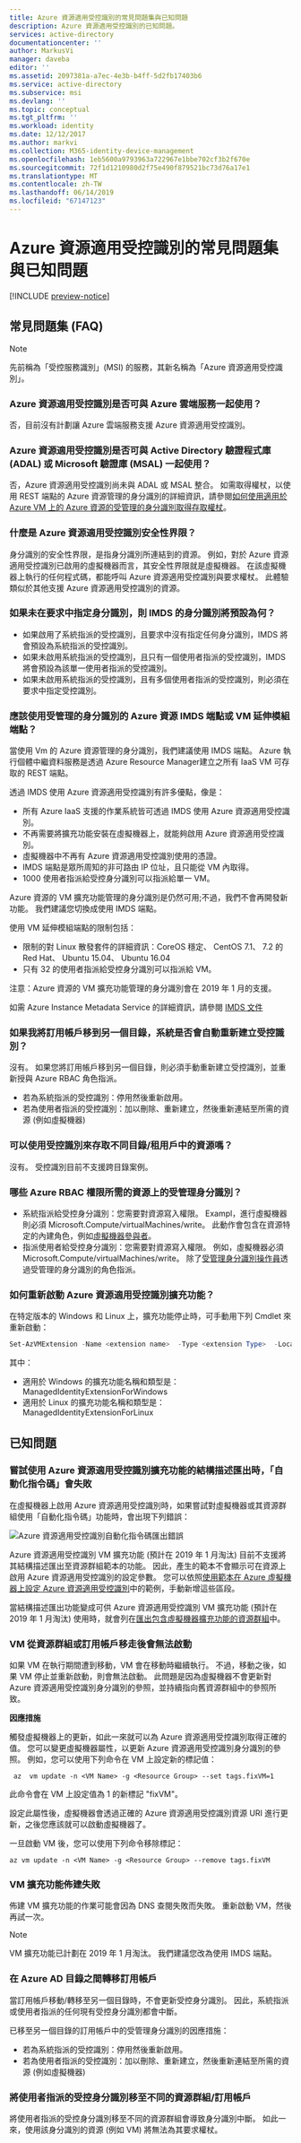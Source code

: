 ```yaml
---
title: Azure 資源適用受控識別的常見問題集與已知問題
description: Azure 資源適用受控識別的已知問題。
services: active-directory
documentationcenter: ''
author: MarkusVi
manager: daveba
editor: ''
ms.assetid: 2097381a-a7ec-4e3b-b4ff-5d2fb17403b6
ms.service: active-directory
ms.subservice: msi
ms.devlang: ''
ms.topic: conceptual
ms.tgt_pltfrm: ''
ms.workload: identity
ms.date: 12/12/2017
ms.author: markvi
ms.collection: M365-identity-device-management
ms.openlocfilehash: 1eb5600a9793963a722967e1bbe702cf3b2f670e
ms.sourcegitcommit: 72f1d1210980d2f75e490f879521bc73d76a17e1
ms.translationtype: MT
ms.contentlocale: zh-TW
ms.lasthandoff: 06/14/2019
ms.locfileid: "67147123"
---
```

# <a name="faqs-and-known-issues-with-managed-identities-for-azure-resources"></a>Azure 資源適用受控識別的常見問題集與已知問題

[!INCLUDE [preview-notice](../../../includes/active-directory-msi-preview-notice.md)]

## <a name="frequently-asked-questions-faqs"></a>常見問題集 (FAQ)

> [!NOTE]
> 先前稱為「受控服務識別」(MSI) 的服務，其新名稱為「Azure 資源適用受控識別」。

### <a name="does-managed-identities-for-azure-resources-work-with-azure-cloud-services"></a>Azure 資源適用受控識別是否可與 Azure 雲端服務一起使用？

否，目前沒有計劃讓 Azure 雲端服務支援 Azure 資源適用受控識別。

### <a name="does-managed-identities-for-azure-resources-work-with-the-active-directory-authentication-library-adal-or-the-microsoft-authentication-library-msal"></a>Azure 資源適用受控識別是否可與 Active Directory 驗證程式庫 (ADAL) 或 Microsoft 驗證庫 (MSAL) 一起使用？

否，Azure 資源適用受控識別尚未與 ADAL 或 MSAL 整合。 如需取得權杖，以使用 REST 端點的 Azure 資源管理的身分識別的詳細資訊，請參閱[如何使用適用於 Azure VM 上的 Azure 資源的受管理的身分識別取得存取權杖](how-to-use-vm-token.md)。

### <a name="what-is-the-security-boundary-of-managed-identities-for-azure-resources"></a>什麼是 Azure 資源適用受控識別安全性界限？

身分識別的安全性界限，是指身分識別所連結到的資源。 例如，對於 Azure 資源適用受控識別已啟用的虛擬機器而言，其安全性界限就是虛擬機器。 在該虛擬機器上執行的任何程式碼，都能呼叫 Azure 資源適用受控識別與要求權杖。 此體驗類似於其他支援 Azure 資源適用受控識別的資源。

### <a name="what-identity-will-imds-default-to-if-dont-specify-the-identity-in-the-request"></a>如果未在要求中指定身分識別，則 IMDS 的身分識別將預設為何？

- 如果啟用了系統指派的受控識別，且要求中沒有指定任何身分識別，IMDS 將會預設為系統指派的受控識別。
- 如果未啟用系統指派的受控識別，且只有一個使用者指派的受控識別，IMDS 將會預設為該單一使用者指派的受控識別。 
- 如果未啟用系統指派的受控識別，且有多個使用者指派的受控識別，則必須在要求中指定受控識別。

### <a name="should-i-use-the-managed-identities-for-azure-resources-imds-endpoint-or-the-vm-extension-endpoint"></a>應該使用受管理的身分識別的 Azure 資源 IMDS 端點或 VM 延伸模組端點？

當使用 Vm 的 Azure 資源管理的身分識別，我們建議使用 IMDS 端點。 Azure 執行個體中繼資料服務是透過 Azure Resource Manager建立之所有 IaaS VM 可存取的 REST 端點。 

透過 IMDS 使用 Azure 資源適用受控識別有許多優點，像是：
- 所有 Azure IaaS 支援的作業系統皆可透過 IMDS 使用 Azure 資源適用受控識別。
- 不再需要將擴充功能安裝在虛擬機器上，就能夠啟用 Azure 資源適用受控識別。 
- 虛擬機器中不再有 Azure 資源適用受控識別使用的憑證。
- IMDS 端點是眾所周知的非可路由 IP 位址，且只能從 VM 內取得。
- 1000 使用者指派給受控身分識別可以指派給單一 VM。 

Azure 資源的 VM 擴充功能管理的身分識別是仍然可用;不過，我們不會再開發新功能。 我們建議您切換成使用 IMDS 端點。 

使用 VM 延伸模組端點的限制包括：
- 限制的對 Linux 散發套件的詳細資訊：CoreOS 穩定、 CentOS 7.1、 7.2 的 Red Hat、 Ubuntu 15.04、 Ubuntu 16.04
- 只有 32 的使用者指派給受控身分識別可以指派給 VM。


注意：Azure 資源的 VM 擴充功能管理的身分識別會在 2019 年 1 月的支援。 

如需 Azure Instance Metadata Service 的詳細資訊，請參閱 [IMDS 文件](https://docs.microsoft.com/azure/virtual-machines/windows/instance-metadata-service)

### <a name="will-managed-identities-be-recreated-automatically-if-i-move-a-subscription-to-another-directory"></a>如果我將訂用帳戶移到另一個目錄，系統是否會自動重新建立受控識別？

沒有。 如果您將訂用帳戶移到另一個目錄，則必須手動重新建立受控識別，並重新授與 Azure RBAC 角色指派。
- 若為系統指派的受控識別：停用然後重新啟用。 
- 若為使用者指派的受控識別：加以刪除、重新建立，然後重新連結至所需的資源 (例如虛擬機器)

### <a name="can-i-use-a-managed-identity-to-access-a-resource-in-a-different-directorytenant"></a>可以使用受控識別來存取不同目錄/租用戶中的資源嗎？

沒有。 受控識別目前不支援跨目錄案例。 

### <a name="what-azure-rbac-permissions-are-required-to-managed-identity-on-a-resource"></a>哪些 Azure RBAC 權限所需的資源上的受管理身分識別？ 

- 系統指派給受控身分識別：您需要對資源寫入權限。 Exampl，進行虛擬機器則必須 Microsoft.Compute/virtualMachines/write。 此動作會包含在資源特定的內建角色，例如[虛擬機器參與者](https://docs.microsoft.com/azure/role-based-access-control/built-in-roles#virtual-machine-contributor)。
- 指派使用者給受控身分識別：您需要對資源寫入權限。 例如，虛擬機器必須 Microsoft.Compute/virtualMachines/write。 除了[受管理身分識別操作員](https://docs.microsoft.com/azure/role-based-access-control/built-in-roles#managed-identity-operator)透過受管理的身分識別的角色指派。

### <a name="how-do-you-restart-the-managed-identities-for-azure-resources-extension"></a>如何重新啟動 Azure 資源適用受控識別擴充功能？
在特定版本的 Windows 和 Linux 上，擴充功能停止時，可手動用下列 Cmdlet 來重新啟動：

```powershell
Set-AzVMExtension -Name <extension name>  -Type <extension Type>  -Location <location> -Publisher Microsoft.ManagedIdentity -VMName <vm name> -ResourceGroupName <resource group name> -ForceRerun <Any string different from any last value used>
```

其中： 
- 適用於 Windows 的擴充功能名稱和類型是：ManagedIdentityExtensionForWindows
- 適用於 Linux 的擴充功能名稱和類型是：ManagedIdentityExtensionForLinux

## <a name="known-issues"></a>已知問題

### <a name="automation-script-fails-when-attempting-schema-export-for-managed-identities-for-azure-resources-extension"></a>嘗試使用 Azure 資源適用受控識別擴充功能的結構描述匯出時，「自動化指令碼」會失敗

在虛擬機器上啟用 Azure 資源適用受控識別時，如果嘗試對虛擬機器或其資源群組使用「自動化指令碼」功能時，會出現下列錯誤：

![Azure 資源適用受控識別自動化指令碼匯出錯誤](./media/msi-known-issues/automation-script-export-error.png)

Azure 資源適用受控識別 VM 擴充功能 (預計在 2019 年 1 月淘汰) 目前不支援將其結構描述匯出至資源群組範本的功能。 因此，產生的範本不會顯示可在資源上啟用 Azure 資源適用受控識別的設定參數。 您可以依照[使用範本在 Azure 虛擬機器上設定 Azure 資源適用受控識別](qs-configure-template-windows-vm.md)中的範例，手動新增這些區段。

當結構描述匯出功能變成可供 Azure 資源適用受控識別 VM 擴充功能 (預計在 2019 年 1 月淘汰) 使用時，就會列在[匯出包含虛擬機器擴充功能的資源群組](../../virtual-machines/extensions/export-templates.md#supported-virtual-machine-extensions)中。

### <a name="vm-fails-to-start-after-being-moved-from-resource-group-or-subscription"></a>VM 從資源群組或訂用帳戶移走後會無法啟動

如果 VM 在執行期間遭到移動，VM 會在移動時繼續執行。 不過，移動之後，如果 VM 停止並重新啟動，則會無法啟動。 此問題是因為虛擬機器不會更新對 Azure 資源適用受控識別身分識別的參照，並持續指向舊資源群組中的參照所致。

**因應措施** 
 
觸發虛擬機器上的更新，如此一來就可以為 Azure 資源適用受控識別取得正確的值。 您可以變更虛擬機器屬性，以更新 Azure 資源適用受控識別身分識別的參照。 例如，您可以使用下列命令在 VM 上設定新的標記值：

```azurecli-interactive
 az  vm update -n <VM Name> -g <Resource Group> --set tags.fixVM=1
```
 
此命令會在 VM 上設定值為 1 的新標記 "fixVM"。 
 
設定此屬性後，虛擬機器會透過正確的 Azure 資源適用受控識別資源 URI 進行更新，之後您應該就可以啟動虛擬機器了。 
 
一旦啟動 VM 後，您可以使用下列命令移除標記：

```azurecli-interactive
az vm update -n <VM Name> -g <Resource Group> --remove tags.fixVM
```

### <a name="vm-extension-provisioning-fails"></a>VM 擴充功能佈建失敗

佈建 VM 擴充功能的作業可能會因為 DNS 查閱失敗而失敗。 重新啟動 VM，然後再試一次。
 
> [!NOTE]
> VM 擴充功能已計劃在 2019 年 1 月淘汰。 我們建議您改為使用 IMDS 端點。

### <a name="transferring-a-subscription-between-azure-ad-directories"></a>在 Azure AD 目錄之間轉移訂用帳戶

當訂用帳戶移動/轉移至另一個目錄時，不會更新受控身分識別。 因此，系統指派或使用者指派的任何現有受控身分識別都會中斷。 

已移至另一個目錄的訂用帳戶中的受管理身分識別的因應措施：

 - 若為系統指派的受控識別：停用然後重新啟用。 
 - 若為使用者指派的受控識別：加以刪除、重新建立，然後重新連結至所需的資源 (例如虛擬機器)

### <a name="moving-a-user-assigned-managed-identity-to-a-different-resource-groupsubscription"></a>將使用者指派的受控身分識別移至不同的資源群組/訂用帳戶

將使用者指派的受控身分識別移至不同的資源群組會導致身分識別中斷。 如此一來，使用該身分識別的資源 (例如 VM) 將無法為其要求權杖。 
